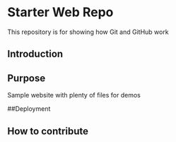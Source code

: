 # Starter Web Repo

This repository is for showing how Git and GitHub work

## Introduction


## Purpose

Sample website with plenty of files for demos

##Deployment

## How to contribute